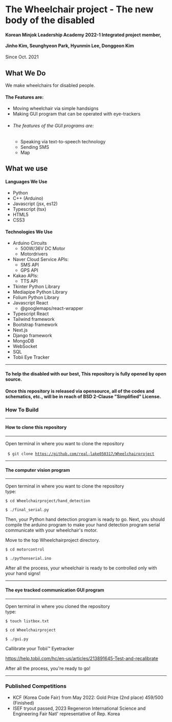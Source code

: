 # The Wheelchair project - The new body of the disabled
#### Korean Minjok Leadership Academy 2022-1 Integrated project member,<br><br> Jinho Kim, Seunghyeon Park, Hyunmin Lee, Donggeon Kim <br>
Since Oct. 2021

## What We Do
We make wheelchairs for disabled people.<br>
#### The Features are: <br>
+ Moving wheelchair via simple handsigns
+ Making GUI program that can be operated with eye-trackers
+ ###### The features of the GUI programs are:
  + Speaking via text-to-speech technology
  + Sending SMS
  + Map

## What we use

#### Languages We Use
+ Python
+ C++ (Arduino)
+ Javascript (jsx, es12)
+ Typescript (tsx)
+ HTML5
+ CSS3

#### Technologies We Use
+ Arduino Circuits
  + 500W/36V DC Motor
  + Motordrivers
+ Naver Cloud Service APIs:
  + SMS API
  + GPS API
+ Kakao APIs:
  + TTS API
+ Tkinter Python Library
+ Mediapipe Python Library
+ Folium Python Library
+ Javascript React
  + @googlemaps/react-wrapper 
+ Typescript React
+ Tailwind framework
+ Bootstrap framework
+ Next.js
+ Django framework
+ MongoDB
+ WebSocket
+ SQL
+ Tobii Eye Tracker
___

#### To help the disabled with our best, This repository is fully opened by open source.
#### Once this repository is released via opensource, all of the codes and schematics, etc., will be in reach of BSD 2-Clause "Simplified" License.

### How To Build
___
#### How to clone this repository
___
Open terminal in where you want to clone the repository <br>
<br>
<code> $ git clone https://github.com/real-lake050317/Wheelchairproject </code>


___
#### The computer vision program
___
Open terminal in where you want to clone the repository <br>
type: 
```
$ cd Wheelchairproject/hand_detection
  
$ ./final_serial.py
```
Then, your Python hand detection program is ready to go.
Next, you should compile the arduino program to make your hand detection program serial communicate with your wheelchair's motor.

Move to the top Wheelchairproject directory.
```
$ cd motorcontrol
  
$ ./pythonserial.ino
```
After all the process, your wheelchair is ready to be controlled only with your hand signs!
___
#### The eye tracked communication GUI program
___
Open terminal in where you cloned the repository <br>
type: 
```
$ touch listbox.txt

$ cd Wheelchairproject
  
$ ./gui.py
```
Callibrate your Tobii&trade; Eyetracker

https://help.tobii.com/hc/en-us/articles/213891645-Test-and-recalibrate

After all the process, you're ready to go!

___
### Published Competitions
* KCF (Korea Code Fair) from May 2022: Gold Prize (2nd place) 459/500 (Finished)
* ISEF tryout passed, 2023 Regeneron International Science and Engineering Fair Natl' representative of Rep. Korea
